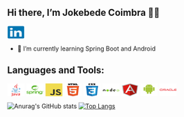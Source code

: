 ## Hi there, I’m Jokebede Coimbra :woman_technologist:

<!--
**Jokebede-Coimbra/jokebede-coimbra** is a ✨ _special_ ✨ repository because its `README.md` (this file) appears on your GitHub profile.

Here are some ideas to get you started:-->


<a href="https://www.linkedin.com/in/jokebede-coimbra/" target="_blank">
<img align="center" height="30" width="40" src="https://raw.githubusercontent.com/devicons/devicon/master/icons/linkedin/linkedin-original.svg" alt="jokebede-linkedin" style="max-width:100%">
</a>



<!--- 🔭 I’m currently working on-->
- 🌱 I’m currently learning  Spring Boot and Android


## Languages and Tools:
<p float="left">
<img align="center" height="30" width="40" src="https://raw.githubusercontent.com/devicons/devicon/master/icons/java/java-original-wordmark.svg" alt="imagem-java" style="max-width:100%">
<img align="center" height="30" width="40" src="https://raw.githubusercontent.com/devicons/devicon/master/icons/spring/spring-original-wordmark.svg" alt="imagem-spring" style="max-width:100%">
<img align="center" height="30" width="40" src="https://raw.githubusercontent.com/devicons/devicon/master/icons/javascript/javascript-original.svg" alt="imagem-js" style="max-width:100%">
<img align="center" height="30" width="40" src="https://raw.githubusercontent.com/devicons/devicon/master/icons/html5/html5-original-wordmark.svg" alt="imagem-html" style="max-width:100%">
<img align="center" height="30" width="40" src="https://raw.githubusercontent.com/devicons/devicon/master/icons/css3/css3-original-wordmark.svg" alt="imagem-css" style="max-width:100%">
<img align="center" height="30" width="40" src="https://raw.githubusercontent.com/devicons/devicon/master/icons/nodejs/nodejs-original-wordmark.svg" alt="imagem-node" style="max-width:100%">
<img align="center" height="30" width="40" src="https://raw.githubusercontent.com/devicons/devicon/master/icons/angularjs/angularjs-original.svg" alt="imagem-angular" style="max-width:100%">
<img align="center" height="30" width="40" src="https://raw.githubusercontent.com/devicons/devicon/master/icons/android/android-original-wordmark.svg" alt="imagem-android" style="max-width:100%">
<img align="center" height="30" width="40" src="https://raw.githubusercontent.com/devicons/devicon/master/icons/oracle/oracle-original.svg" alt="imagem-oracle" style="max-width:100%">
</p>  


![Anurag's GitHub stats](https://github-readme-stats.vercel.app/api?username=jokebede-coimbra&theme=tokyonight&show_icons=true)
[![Top Langs](https://github-readme-stats.vercel.app/api/top-langs/?username=jokebede-coimbra)](https://github.com/jokebede-coimbra/github-readme-stats)


